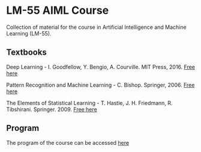 # LM-55 AIML Course
Collection of material for the course in Artificial Intelligence and Machine Learning (LM-55).

## Textbooks

Deep Learning - I. Goodfellow, Y. Bengio, A. Courville. MIT Press, 2016. [Free here](https://www.deeplearningbook.org/)

Pattern Recognition and Machine Learning - C. Bishop. Springer, 2006. [Free here](https://www.microsoft.com/en-us/research/uploads/prod/2006/01/Bishop-Pattern-Recognition-and-Machine-Learning-2006.pdf)

The Elements of Statistical Learning - T. Hastie, J. H. Friedmann, R. Tibshirani. Springer. 2009. [Free here](https://hastie.su.domains/ElemStatLearn/printings/ESLII_print12_toc.pdf)

## Program

The program of the course can be accessed [here](program.md)

